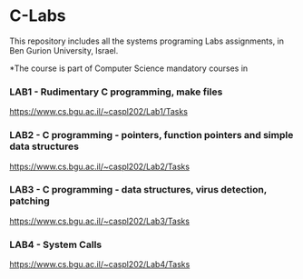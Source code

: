 # C-Labs
This repository includes all the systems programing Labs assignments, in Ben Gurion University, Israel.

*The course is part of Computer Science mandatory courses in 
### LAB1 - Rudimentary C programming, make files
https://www.cs.bgu.ac.il/~caspl202/Lab1/Tasks
### LAB2 - C programming - pointers, function pointers and simple data structures
https://www.cs.bgu.ac.il/~caspl202/Lab2/Tasks
### LAB3 - C programming - data structures, virus detection, patching
https://www.cs.bgu.ac.il/~caspl202/Lab3/Tasks
### LAB4 - System Calls
https://www.cs.bgu.ac.il/~caspl202/Lab4/Tasks



